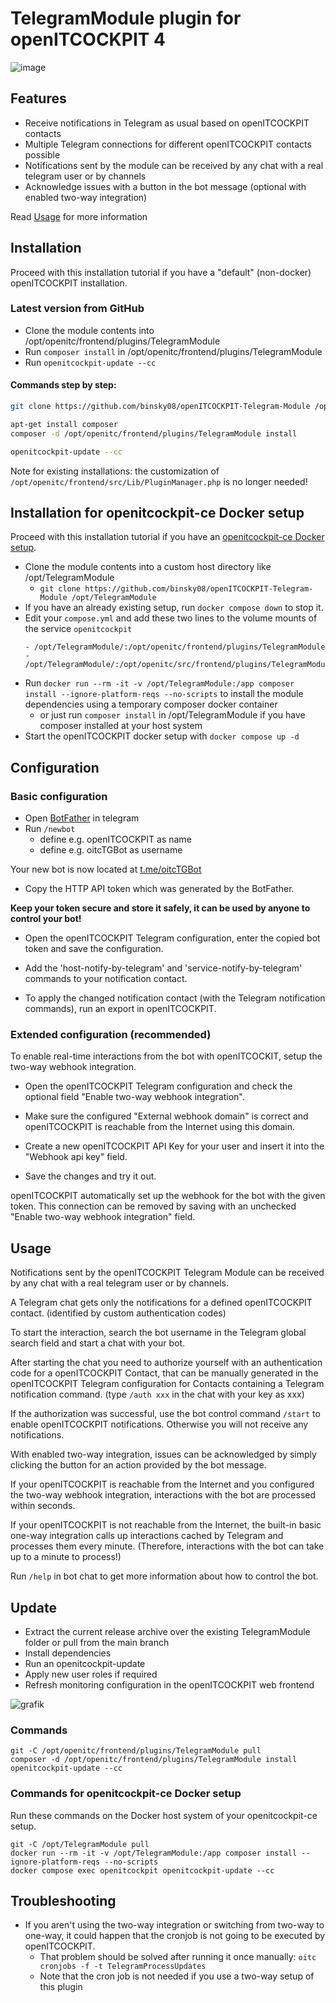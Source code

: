 # TelegramModule plugin for openITCOCKPIT 4

![image](https://github.com/binsky08/openITCOCKPIT-Telegram-Module/assets/30630233/f1c2da54-cf3c-44e8-b083-1ad5726e13ca)

## Features
- Receive notifications in Telegram as usual based on openITCOCKPIT contacts
- Multiple Telegram connections for different openITCOCKPIT contacts possible
- Notifications sent by the module can be received by any chat with a real telegram user or by channels
- Acknowledge issues with a button in the bot message (optional with enabled two-way integration)

Read [Usage](#usage) for more information

## Installation
Proceed with this installation tutorial if you have a "default" (non-docker) openITCOCKPIT installation.

### Latest version from GitHub
- Clone the module contents into /opt/openitc/frontend/plugins/TelegramModule
- Run `composer install` in /opt/openitc/frontend/plugins/TelegramModule
- Run `openitcockpit-update --cc`

#### Commands step by step:
```bash
git clone https://github.com/binsky08/openITCOCKPIT-Telegram-Module /opt/openitc/frontend/plugins/TelegramModule

apt-get install composer
composer -d /opt/openitc/frontend/plugins/TelegramModule install

openitcockpit-update --cc
```

Note for existing installations: the customization of `/opt/openitc/frontend/src/Lib/PluginManager.php` is no longer needed!

## Installation for openitcockpit-ce Docker setup
Proceed with this installation tutorial if you have an [openitcockpit-ce Docker setup](https://docs.openitcockpit.io/en/installation/docker/).

- Clone the module contents into a custom host directory like /opt/TelegramModule
  - `git clone https://github.com/binsky08/openITCOCKPIT-Telegram-Module /opt/TelegramModule`
- If you have an already existing setup, run `docker compose down` to stop it.
- Edit your `compose.yml` and add these two lines to the volume mounts of the service `openitcockpit`
  ```
  - /opt/TelegramModule/:/opt/openitc/frontend/plugins/TelegramModule
  - /opt/TelegramModule/:/opt/openitc/src/frontend/plugins/TelegramModule:ro
  ```
- Run `docker run --rm -it -v /opt/TelegramModule:/app composer install --ignore-platform-reqs --no-scripts` to install the module dependencies using a temporary composer docker container
  - or just run `composer install` in /opt/TelegramModule if you have composer installed at your host system
- Start the openITCOCKPIT docker setup with `docker compose up -d`

## Configuration

### Basic configuration

- Open [BotFather](https://t.me/botfather) in telegram
- Run `/newbot`
    - define e.g. openITCOCKPIT as name
    - define e.g. oitcTGBot as username

Your new bot is now located at [t.me/oitcTGBot](https://t.me/oitcTGBot)

- Copy the HTTP API token which was generated by the BotFather.

**Keep your token secure and store it safely, it can be used by anyone to control your bot!**

- Open the openITCOCKPIT Telegram configuration, enter the copied bot token and save the configuration.

- Add the 'host-notify-by-telegram' and 'service-notify-by-telegram' commands to your notification contact.

- To apply the changed notification contact (with the Telegram notification commands), run an export in openITCOCKPIT.

### Extended configuration (recommended)

To enable real-time interactions from the bot with openITCOCKIT, setup the two-way webhook integration.

- Open the openITCOCKPIT Telegram configuration and check the optional field "Enable two-way webhook integration".

- Make sure the configured "External webhook domain" is correct and openITCOCKPIT is reachable from the Internet using this domain.

- Create a new openITCOCKPIT API Key for your user and insert it into the "Webhook api key" field.

- Save the changes and try it out.

openITCOCKPIT automatically set up the webhook for the bot with the given token. This connection can be removed by saving with an unchecked "Enable two-way webhook integration" field.

## Usage

Notifications sent by the openITCOCKPIT Telegram Module can be received by any chat with a real telegram user or by channels.

A Telegram chat gets only the notifications for a defined openITCOCKPIT contact. (identified by custom authentication codes)

To start the interaction, search the bot username in the Telegram global search field and start a chat with your bot.

After starting the chat you need to authorize yourself with an authentication code for a openITCOCKPIT Contact, that can be manually generated in the openITCOCKPIT Telegram configuration for Contacts containing a Telegram notification command. (type `/auth xxx` in the chat with your key as xxx)

If the authorization was successful, use the bot control command `/start` to enable openITCOCKPIT notifications. Otherwise you will not receive any notifications.

With enabled two-way integration, issues can be acknowledged by simply clicking the button for an action provided by the bot message.

If your openITCOCKPIT is reachable from the Internet and you configured the two-way webhook integration, interactions with the bot are processed within seconds.

If your openITCOCKPIT is not reachable from the Internet, the built-in basic one-way integration calls up interactions cached by Telegram and processes them every minute. (Therefore, interactions with the bot can take up to a minute to process!)

Run `/help` in bot chat to get more information about how to control the bot.

## Update

- Extract the current release archive over the existing TelegramModule folder or pull from the main branch
- Install dependencies
- Run an openitcockpit-update
- Apply new user roles if required
- Refresh monitoring configuration in the openITCOCKPIT web frontend

![grafik](https://user-images.githubusercontent.com/30630233/147828242-40f4b3a1-4404-4169-9b8c-c57017eb08fe.png)

### Commands
```
git -C /opt/openitc/frontend/plugins/TelegramModule pull
composer -d /opt/openitc/frontend/plugins/TelegramModule install
openitcockpit-update --cc
```

### Commands for openitcockpit-ce Docker setup
Run these commands on the Docker host system of your openitcockpit-ce setup.
```
git -C /opt/TelegramModule pull
docker run --rm -it -v /opt/TelegramModule:/app composer install --ignore-platform-reqs --no-scripts
docker compose exec openitcockpit openitcockpit-update --cc
```

## Troubleshooting
- If you aren't using the two-way integration or switching from two-way to one-way, it could happen that the cronjob is not going to be executed by openITCOCKPIT.
  - That problem should be solved after running it once manually: `oitc cronjobs -f -t TelegramProcessUpdates`
  - Note that the cron job is not needed if you use a two-way setup of this plugin
